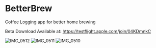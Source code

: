 # BetterBrew
Coffee Logging app for better home brewing

Beta Download Available at:
https://testflight.apple.com/join/04KDmnkC


![IMG_0512](https://user-images.githubusercontent.com/68760990/133310412-4554ffa7-92ba-40f7-9aa9-3ac449ae070d.PNG)
![IMG_0511](https://user-images.githubusercontent.com/68760990/133310421-0d9093c0-4d48-47ad-9e2b-4a1e6d286ee3.PNG)
![IMG_0510](https://user-images.githubusercontent.com/68760990/133310428-8dd9507d-2b29-4d51-886e-ea969e9369c1.PNG)
